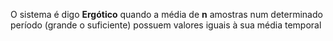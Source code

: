 O sistema é digo **Ergótico** quando a média de **n** amostras num determinado período (grande o suficiente) possuem valores iguais à sua média temporal